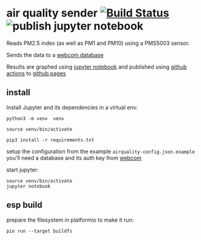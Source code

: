 
# air quality sender [![Build Status](https://travis-ci.com/vboulaye/airquality-sender.svg?branch=master)](https://travis-ci.com/vboulaye/airquality-sender) ![publish jupyter notebook](https://github.com/vboulaye/airquality-sender/workflows/run%20jupyter%20notebook/badge.svg)


Reads PM2.5 index (as well as PM1 and PM10)  using a PMS5003 sensor.

Sends the data to a [webcom database](https://datasync.orange.com/)

Results are graphed using [jupyter notebook](https://jupyter.org/) and published using [github actions](https://help.github.com/en/actions) to [github pages](https://vboulaye.github.io/airquality-sender/)



## install

Install Jupyter and its dependencies in a virtual env:

```
python3 -m venv  venv

source venv/bin/activate

pip3 install -r requirements.txt

```

setup the configuration from the example `airquality-config.json.example`
you'll need a database and its auth key from [webcom](https://datasync.orange.com/)


start jupyter:

```
source venv/bin/activate
jupyter notebook
```



## esp build

prepare the filesystem in platformio to make it run:
```
pio run --target buildfs
```

